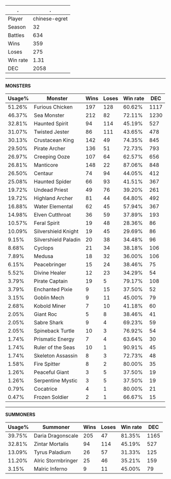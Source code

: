 .|.
|-|-
Player|chinese-egret
Season|32
Battles|634
Wins|359
Loses|275
Win rate|1.31
DEC|2058

---
**MONSTERS**

Usage%|Monster|Wins|Loses|Win rate|DEC|
-|-|-|-|-|-|
51.26%|Furious Chicken|197|128|60.62%|1117|
46.37%|Sea Monster|212|82|72.11%|1230|
32.81%|Haunted Spirit|94|114|45.19%|527|
31.07%|Twisted Jester|86|111|43.65%|478|
30.13%|Crustacean King|142|49|74.35%|845|
29.50%|Pirate Archer|136|51|72.73%|793|
26.97%|Creeping Ooze|107|64|62.57%|656|
26.81%|Manticore|148|22|87.06%|848|
26.50%|Centaur|74|94|44.05%|412|
25.08%|Haunted Spider|66|93|41.51%|367|
19.72%|Undead Priest|49|76|39.20%|261|
19.72%|Highland Archer|81|44|64.80%|492|
16.88%|Water Elemental|62|45|57.94%|367|
14.98%|Elven Cutthroat|36|59|37.89%|193|
10.57%|Feral Spirit|19|48|28.36%|86|
10.09%|Silvershield Knight|19|45|29.69%|86|
9.15%|Silvershield Paladin|20|38|34.48%|96|
8.68%|Cyclops|21|34|38.18%|106|
7.89%|Medusa|18|32|36.00%|106|
6.15%|Peacebringer|15|24|38.46%|75|
5.52%|Divine Healer|12|23|34.29%|54|
3.79%|Pirate Captain|19|5|79.17%|108|
3.79%|Enchanted Pixie|9|15|37.50%|52|
3.15%|Goblin Mech|9|11|45.00%|79|
2.68%|Kobold Miner|7|10|41.18%|60|
2.05%|Giant Roc|5|8|38.46%|41|
2.05%|Sabre Shark|9|4|69.23%|59|
2.05%|Spineback Turtle|10|3|76.92%|54|
1.74%|Prismatic Energy|7|4|63.64%|30|
1.74%|Ruler of the Seas|10|1|90.91%|45|
1.74%|Skeleton Assassin|8|3|72.73%|48|
1.58%|Fire Spitter|8|2|80.00%|35|
1.26%|Peaceful Giant|3|5|37.50%|19|
1.26%|Serpentine Mystic|3|5|37.50%|19|
0.79%|Cocatrice|4|1|80.00%|21|
0.47%|Frozen Soldier|2|1|66.67%|15|

---
**SUMMONERS**

Usage%|Summoner|Wins|Loses|Win rate|DEC|
-|-|-|-|-|-|
39.75%|Daria Dragonscale|205|47|81.35%|1165|
32.81%|Zintar Mortalis|94|114|45.19%|527|
13.09%|Tyrus Paladium|26|57|31.33%|125|
11.20%|Alric Stormbringer|25|46|35.21%|159|
3.15%|Malric Inferno|9|11|45.00%|79|
